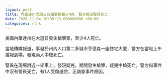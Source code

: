 ```yaml
---
layout: post
title: 內華達州大選日有槍擊案最少4死　警方稱沒警員死亡
date: 2020-11-04 16:39:29.000000000 +08:00
categories: rthk
---
```


美國內華達州在大選日發生槍擊案，至少4人死亡。

當地傳媒報道，事發於州內人口第二多城市亨德森一座住宅大廈，警方在當地上午接報到場，發現兩人中槍死亡。

警員在現場附近一架車上，發現疑兇，期間發生槍擊，疑兇中槍死亡。警方指事件中沒有警員死亡，有1人受傷送院，正調查事件原因。
